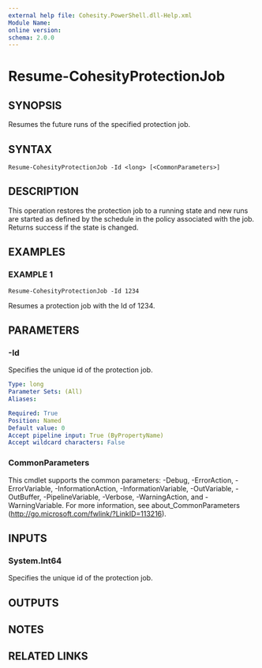 ```yaml
---
external help file: Cohesity.PowerShell.dll-Help.xml
Module Name:
online version:
schema: 2.0.0
---
```


# Resume-CohesityProtectionJob

## SYNOPSIS
Resumes the future runs of the specified protection job.

## SYNTAX

```
Resume-CohesityProtectionJob -Id <long> [<CommonParameters>]
```

## DESCRIPTION
This operation restores the protection job to a running state and new runs are started as defined by the schedule in the policy associated with the job.
Returns success if the state is changed.

## EXAMPLES

### EXAMPLE 1
```
Resume-CohesityProtectionJob -Id 1234
```

Resumes a protection job with the Id of 1234.

## PARAMETERS

### -Id
Specifies the unique id of the protection job.

```yaml
Type: long
Parameter Sets: (All)
Aliases:

Required: True
Position: Named
Default value: 0
Accept pipeline input: True (ByPropertyName)
Accept wildcard characters: False
```

### CommonParameters
This cmdlet supports the common parameters: -Debug, -ErrorAction, -ErrorVariable, -InformationAction, -InformationVariable, -OutVariable, -OutBuffer, -PipelineVariable, -Verbose, -WarningAction, and -WarningVariable.
For more information, see about_CommonParameters (http://go.microsoft.com/fwlink/?LinkID=113216).

## INPUTS

### System.Int64
Specifies the unique id of the protection job.

## OUTPUTS

## NOTES

## RELATED LINKS
